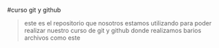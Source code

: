#curso git y github 

>este es el repositorio que nosotros estamos utilizando para  poder realizar nuestro curso de git y github donde realizamos barios archivos como este 
